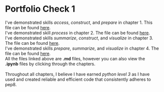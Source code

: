 # Portfolio Check 1

I've demonstrated skills *access*, *construct*, and *prepare* in chapter 1. This file can be found [here](check1/Chapter_1.md).
<br>
I've demonstrated skill *process* in chapter 2. The file can be found [here](check1/Chapter_2.md). 
<br>
I've demonstrated skills *summarize*, *construct*, and *visualize* in chapter 3. The file can be found [here](check1/Chapter_3.md). 
<br>
I've demonstrated skills *prepare*, *summarize*, and *visualize* in chapter 4. The file can be found [here](check1/Chapter_4.md).
<br>
All the files linked above are **.md** files, however you can also view the **.ipynb** files by clicking through the chapters.
<br> <br>
Throughout all chapters, I believe I have earned *python level 3* as I have used and created reliable and efficient code that consistently adheres to pep8.
